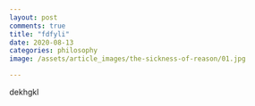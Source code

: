 ```yaml
---
layout: post
comments: true
title: "fdfyli"
date: 2020-08-13
categories: philosophy
image: /assets/article_images/the-sickness-of-reason/01.jpg

---
```




dekhgkl
